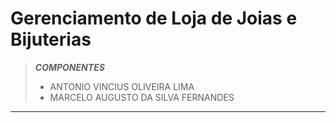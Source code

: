 # Gerenciamento de Loja de Joias e Bijuterias

> ***COMPONENTES***
> - ANTONIO VINCIUS OLIVEIRA LIMA
> - MARCELO AUGUSTO DA SILVA FERNANDES
---
